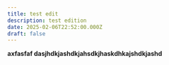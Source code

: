 ```yaml
---
title: test edit
description: test edition
date: 2025-02-06T22:52:00.000Z
draft: false
---
```

**axfasfaf dasjhdkjashdkjahsdkjhaskdhkajshdkjashd**
